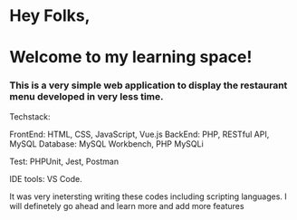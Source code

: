 <h1>Hey Folks,</h1>

<h1>Welcome to my learning space!</h1>

<h3>This is a very simple web application to display the restaurant menu developed in very less time.</h3>

Techstack:

FrontEnd: HTML, CSS, JavaScript, Vue.js
BackEnd: PHP, RESTful API, MySQL
Database: MySQL Workbench, PHP MySQLi

Test: PHPUnit, Jest, Postman

IDE tools: VS Code.

It was very inetersting writing these codes including scripting languages. I will definetely go ahead and learn more and add more features
